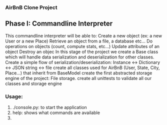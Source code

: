 ### AirBnB Clone Project
## Phase I: Commandline Interpreter
This commandline interpreter will be able to:
    Create a new object (ex: a new User or a new Place)
    Retrieve an object from a file, a database etc…
    Do operations on objects (count, compute stats, etc…)
    Update attributes of an object
    Destroy an objec
In this stage of the project we create a Base class which will handle data serialization and deserialization for other classes.
Create a simple flow of serialization/deserialization: Instance <-> Dictionary <-> JSON string <-> file
create all classes used for AirBnB (User, State, City, Place…) that inherit from BaseModel
create the first abstracted storage engine of the project: File storage.
create all unittests to validate all our classes and storage engine


### Usage:
1. ./console.py: to start the application
2. help: shows what commands are available
3. 
